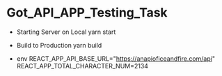 # Got_API_APP_Testing_Task

- Starting Server on Local
  yarn start
  
- Build to Production
  yarn build


- env
  REACT_APP_API_BASE_URL="https://anapioficeandfire.com/api"
  REACT_APP_TOTAL_CHARACTER_NUM=2134
  
